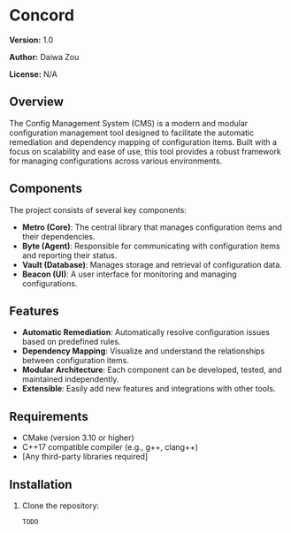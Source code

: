 # Concord

**Version:** 1.0

**Author:** Daiwa Zou

**License:** N/A 

## Overview

The Config Management System (CMS) is a modern and modular configuration management tool designed to facilitate the automatic remediation and dependency mapping of configuration items. Built with a focus on scalability and ease of use, this tool provides a robust framework for managing configurations across various environments.

## Components

The project consists of several key components:

- **Metro (Core)**: The central library that manages configuration items and their dependencies.
- **Byte (Agent)**: Responsible for communicating with configuration items and reporting their status.
- **Vault (Database)**: Manages storage and retrieval of configuration data.
- **Beacon (UI)**: A user interface for monitoring and managing configurations.

## Features

- **Automatic Remediation**: Automatically resolve configuration issues based on predefined rules.
- **Dependency Mapping**: Visualize and understand the relationships between configuration items.
- **Modular Architecture**: Each component can be developed, tested, and maintained independently.
- **Extensible**: Easily add new features and integrations with other tools.

## Requirements

- CMake (version 3.10 or higher)
- C++17 compatible compiler (e.g., g++, clang++)
- [Any third-party libraries required]

## Installation

1. Clone the repository:

   ```bash
   TODO
   ```
